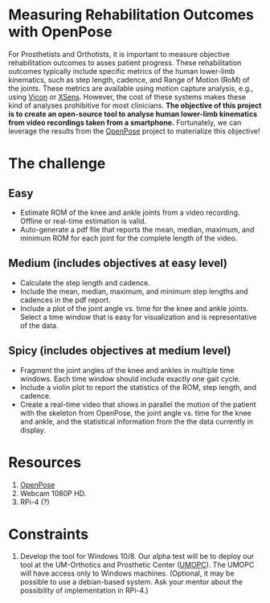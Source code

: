 # Measuring Rehabilitation Outcomes with OpenPose
For Prosthetists and Orthotists, it is important to measure objective rehabilitation outcomes to asses patient progress. These rehabilitation outcomes typically include specific metrics of the human lower-limb kinematics, such as step length, cadence, and Range of Motion (RoM) of the joints. These metrics are available using motion capture analysis, e.g., using [Vicon](https://www.vicon.com/) or [XSens](https://www.xsens.com/). However, the cost of these systems makes these kind of analyses prohibitive for most clinicians. **The objective of this project is to create an open-source tool to analyse human lower-limb kinematics from video recordings taken from a smartphone.** Fortunately, we can leverage the results from the [OpenPose](https://github.com/CMU-Perceptual-Computing-Lab/openpose) project to materialize this objective!
# The challenge
## Easy
* Estimate ROM of the knee and ankle joints from a video recording. Offline or real-time estimation is valid.
* Auto-generate a pdf file that reports the mean, median, maximum, and minimum ROM for each joint for the complete length of the video.
## Medium (includes objectives at easy level)
* Calculate the step length and cadence.
* Include the mean, median, maximum, and minimum step lengths and cadences in the pdf report.
* Include a plot of the joint angle vs. time for the knee and ankle joints. Select a time window that is easy for visualization and is representative of the data.
## Spicy (includes objectives at medium level)
* Fragment the joint angles of the knee and ankles in multiple time windows. Each time window should include exactly one gait cycle.
* Include a violin plot to report the statistics of the ROM, step length, and cadence.
* Create a real-time video that shows in parallel the motion of the patient with the skeleton from OpenPose, the joint angle vs. time for the knee and ankle, and the statistical information from the the data currently in display.

# Resources
1. [OpenPose](https://github.com/CMU-Perceptual-Computing-Lab/openpose)
1. Webcam 1080P HD.
1. RPi-4 (?)

# Constraints
1. Develop the tool for Windows 10/8. Our alpha test will be to deploy our tool at the UM-Orthotics and Prosthetic Center ([UMOPC](https://www.uofmhealth.org/our-locations/south-industrial-op)).  The UMOPC will have access only to Windows machines. (Optional, it may be possible to use a debian-based system. Ask your mentor about the possibility of implementation in RPi-4.)
